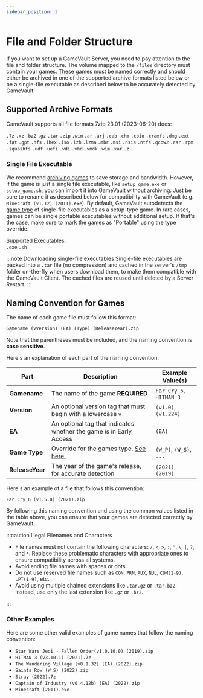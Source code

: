 ```yaml
---
sidebar_position: 2
---
```


# File and Folder Structure

If you want to set up a GameVault Server, you need to pay attention to the file and folder structure.
The volume mapped to the `/files` directory must contain your games. These games must be named correctly and should either be archived in one of the supported archive formats listed below or be a single-file executable as described below to be accurately detected by GameVault.

## Supported Archive Formats

GameVault supports all file formats 7zip 23.01 (2023-06-20) does:

`.7z` `.xz` `.bz2` `.gz` `.tar` `.zip` `.wim` `.ar` `.arj` `.cab` `.chm` `.cpio` `.cramfs` `.dmg` `.ext` `.fat` `.gpt` `.hfs` `.ihex` `.iso` `.lzh` `.lzma` `.mbr` `.msi` `.nsis` `.ntfs` `.qcow2` `.rar` `.rpm` `.squashfs` `.udf` `.uefi` `.vdi` `.vhd` `.vmdk` `.wim` `.xar` `.z`

### Single File Executable

We recommend [archiving games](#supported-archive-formats) to save storage and bandwidth. However, if the game is just a single file executable, like `setup_game.exe` or `setup_game.sh`, you can import it into GameVault without archiving. Just be sure to rename it as described below for compatibility with GameVault (e.g. `Minecraft (v1.12) (2011).exe`). By default, GameVault autodetects the [game type](game-types.md) of single-file executables as a setup-type game. In rare cases, games can be single portable executables without additional setup. If that's the case, make sure to mark the games as "Portable" using the type override.

Supported Executables:  
`.exe` `.sh`

:::note Downloading single-file executables
Single-file executables are packed into a `.tar` file (no compression) and cached in the server's `/tmp` folder on-the-fly when users download them, to make them compatible with the GameVault Client. The cached files are reused until deleted by a Server Restart.
:::

## Naming Convention for Games

The name of each game file must follow this format:

`Gamename (vVersion) (EA) (Type) (ReleaseYear).zip`

Note that the parentheses must be included, and the naming convention is **case sensitive**.

Here's an explanation of each part of the naming convention:

| Part            | Description                                                        | Example Value(s)        |
| --------------- | ------------------------------------------------------------------ | ----------------------- |
| **Gamename**    | The name of the game **REQUIRED**                                  | `Far Cry 6`, `HITMAN 3` |
| **Version**     | An optional version tag that must begin with a lowercase `v`       | `(v1.0)`, `(v1.224)`    |
| **EA**          | An optional tag that indicates whether the game is in Early Access | `(EA)`                  |
| **Game Type**   | Override for the games type. [See here.](game-types.md)            | `(W_P)`, `(W_S)`, `...` |
| **ReleaseYear** | The year of the game's release, for accurate detection             | `(2021)`, `(2019)`      |

Here's an example of a file that follows this convention:

`Far Cry 6 (v1.5.0) (2021).zip`

By following this naming convention and using the common values listed in the table above, you can ensure that your games are detected correctly by GameVault.

:::caution Illegal Filenames and Characters

- File names must not contain the following characters: `/`, `<`, `>`, `:`, `"`, `\`, `|`, `?`, and `*`. Replace these problematic characters with appropriate ones to ensure compatibility across all systems.
- Avoid ending file names with spaces or dots.
- Do not use reserved file names such as `CON`, `PRN`, `AUX`, `NUL`, `COM(1-9)`, `LPT(1-9)`, etc.
- Avoid using multiple chained extensions like `.tar.gz` or `.tar.bz2`. Instead, use only the last extension like `.gz` or `.bz2`.

:::

### Other Examples

Here are some other valid examples of game names that follow the naming convention:

- `Star Wars Jedi - Fallen Order(v1.0.10.0) (2019).zip`
- `HITMAN 3 (v3.10.1) (2021).7z`
- `The Wandering Village (v0.1.32) (EA) (2022).zip`
- `Saints Row (W_S) (2022).zip`
- `Stray (2022).7z`
- `Captain of Industry (v0.4.12b) (EA) (2022).zip`
- `Minecraft (2011).exe`
